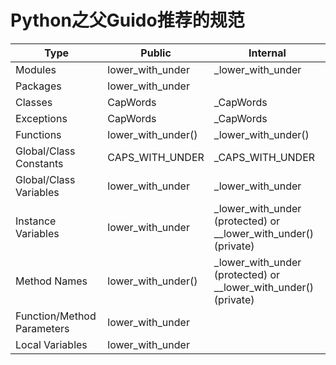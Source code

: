 # Python之父Guido推荐的规范

| Type                       | Public             | Internal                                                        |
| -------------------------- | ------------------ | --------------------------------------------------------------- |
| Modules                    | lower_with_under   | _lower_with_under                                               |
| Packages                   | lower_with_under   |                                                                 |
| Classes                    | CapWords           | _CapWords                                                       |
| Exceptions                 | CapWords           | _CapWords                                                       |
| Functions                  | lower_with_under() | _lower_with_under()                                             |
| Global/Class Constants     | CAPS_WITH_UNDER    | _CAPS_WITH_UNDER                                                |
| Global/Class Variables     | lower_with_under   | _lower_with_under                                               |
| Instance Variables         | lower_with_under   | _lower_with_under (protected) or __lower_with_under() (private) |
| Method Names               | lower_with_under() | _lower_with_under (protected) or __lower_with_under() (private) |
| Function/Method Parameters | lower_with_under   |                                                                 |
| Local Variables            | lower_with_under   |                                                                 |
